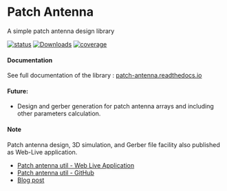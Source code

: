 # Patch Antenna

A simple patch antenna design library

[![status](https://api.travis-ci.com/bhanuchander210/patch_antenna.png)](https://travis-ci.com/github/Bhanuchander210/patch_antenna)
[![Downloads](https://static.pepy.tech/personalized-badge/patch-antenna?period=total&units=none&left_color=grey&right_color=green&left_text=Downloads)](https://pepy.tech/project/patch-antenna)
[![coverage](https://img.shields.io/codecov/c/github/bhanuchander210/patch_antenna)](https://app.codecov.io/gh/Bhanuchander210/patch_antenna)

#### Documentation

See full documentation of the library : [patch-antenna.readthedocs.io](https://patch-antenna.readthedocs.io/)


#### Future:

- Design and gerber generation for patch antenna arrays and including other parameters calculation.


#### Note

Patch antenna design, 3D simulation, and Gerber file facility also published as Web-Live application.

- [Patch antenna util - Web Live Application](https://bhanuchander210.github.io/patch-antenna-util/)
- [Patch antenna util - GitHub](https://github.com/Bhanuchander210/patch-antenna-util)
- [Blog post](https://bhanuchander210.github.io/Design-A-Rectangular-Patch-Antenna-Using-Python/)
